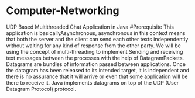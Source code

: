 # Computer-Networking
UDP Based Multithreaded Chat Application in Java
#Prerequisite
This application is basicallyAsynchronous, asynchronous in this context means that both the server and the client can send each other texts independently without waiting for any kind of response from the other party. 
We will be using the concept of multi-threading to implement Sending and receiving text messages between the processes with the help of DatagramPackets. Datagrams are bundles of information passed between applications.
Once the datagram has been released to its intended target, it is independent and there is no assurance that it will arrive or even that some application will be there to receive it. 
Java implements datagrams on top of the UDP (User Datagram Protocol) protocol.

